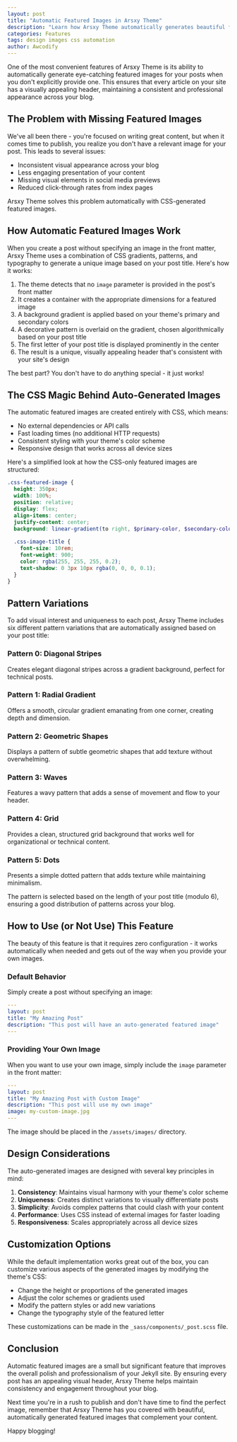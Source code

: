 ```yaml
---
layout: post
title: "Automatic Featured Images in Arsxy Theme"
description: "Learn how Arsxy Theme automatically generates beautiful featured images when you don't provide one"
categories: Features
tags: design images css automation
author: Awcodify
---
```


One of the most convenient features of Arsxy Theme is its ability to automatically generate eye-catching featured images for your posts when you don't explicitly provide one. This ensures that every article on your site has a visually appealing header, maintaining a consistent and professional appearance across your blog.

<!--more-->

## The Problem with Missing Featured Images

We've all been there - you're focused on writing great content, but when it comes time to publish, you realize you don't have a relevant image for your post. This leads to several issues:

- Inconsistent visual appearance across your blog
- Less engaging presentation of your content
- Missing visual elements in social media previews
- Reduced click-through rates from index pages

Arsxy Theme solves this problem automatically with CSS-generated featured images.

## How Automatic Featured Images Work

When you create a post without specifying an image in the front matter, Arsxy Theme uses a combination of CSS gradients, patterns, and typography to generate a unique image based on your post title. Here's how it works:

1. The theme detects that no `image` parameter is provided in the post's front matter
2. It creates a container with the appropriate dimensions for a featured image
3. A background gradient is applied based on your theme's primary and secondary colors
4. A decorative pattern is overlaid on the gradient, chosen algorithmically based on your post title
5. The first letter of your post title is displayed prominently in the center
6. The result is a unique, visually appealing header that's consistent with your site's design

The best part? You don't have to do anything special - it just works!

## The CSS Magic Behind Auto-Generated Images

The automatic featured images are created entirely with CSS, which means:

- No external dependencies or API calls
- Fast loading times (no additional HTTP requests)
- Consistent styling with your theme's color scheme
- Responsive design that works across all device sizes

Here's a simplified look at how the CSS-only featured images are structured:

```scss
.css-featured-image {
  height: 350px;
  width: 100%;
  position: relative;
  display: flex;
  align-items: center;
  justify-content: center;
  background: linear-gradient(to right, $primary-color, $secondary-color);
  
  .css-image-title {
    font-size: 10rem;
    font-weight: 900;
    color: rgba(255, 255, 255, 0.2);
    text-shadow: 0 3px 10px rgba(0, 0, 0, 0.1);
  }
}
```

## Pattern Variations

To add visual interest and uniqueness to each post, Arsxy Theme includes six different pattern variations that are automatically assigned based on your post title:

### Pattern 0: Diagonal Stripes
Creates elegant diagonal stripes across a gradient background, perfect for technical posts.

### Pattern 1: Radial Gradient
Offers a smooth, circular gradient emanating from one corner, creating depth and dimension.

### Pattern 2: Geometric Shapes
Displays a pattern of subtle geometric shapes that add texture without overwhelming.

### Pattern 3: Waves
Features a wavy pattern that adds a sense of movement and flow to your header.

### Pattern 4: Grid
Provides a clean, structured grid background that works well for organizational or technical content.

### Pattern 5: Dots
Presents a simple dotted pattern that adds texture while maintaining minimalism.

The pattern is selected based on the length of your post title (modulo 6), ensuring a good distribution of patterns across your blog.

## How to Use (or Not Use) This Feature

The beauty of this feature is that it requires zero configuration - it works automatically when needed and gets out of the way when you provide your own images.

### Default Behavior
Simply create a post without specifying an image:

```yaml
---
layout: post
title: "My Amazing Post"
description: "This post will have an auto-generated featured image"
---
```

### Providing Your Own Image
When you want to use your own image, simply include the `image` parameter in the front matter:

```yaml
---
layout: post
title: "My Amazing Post with Custom Image"
description: "This post will use my own image"
image: my-custom-image.jpg
---
```

The image should be placed in the `/assets/images/` directory.

## Design Considerations

The auto-generated images are designed with several key principles in mind:

1. **Consistency**: Maintains visual harmony with your theme's color scheme
2. **Uniqueness**: Creates distinct variations to visually differentiate posts
3. **Simplicity**: Avoids complex patterns that could clash with your content
4. **Performance**: Uses CSS instead of external images for faster loading
5. **Responsiveness**: Scales appropriately across all device sizes

## Customization Options

While the default implementation works great out of the box, you can customize various aspects of the generated images by modifying the theme's CSS:

- Change the height or proportions of the generated images
- Adjust the color schemes or gradients used
- Modify the pattern styles or add new variations
- Change the typography style of the featured letter

These customizations can be made in the `_sass/components/_post.scss` file.

## Conclusion

Automatic featured images are a small but significant feature that improves the overall polish and professionalism of your Jekyll site. By ensuring every post has an appealing visual header, Arsxy Theme helps maintain consistency and engagement throughout your blog.

Next time you're in a rush to publish and don't have time to find the perfect image, remember that Arsxy Theme has you covered with beautiful, automatically generated featured images that complement your content.

Happy blogging!